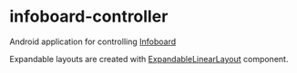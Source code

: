 # infoboard-controller
Android application for controlling [Infoboard](https://github.com/marinp1/java-infoboard)

Expandable layouts are created with [ExpandableLinearLayout](https://github.com/AAkira/ExpandableLayout) component.
